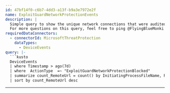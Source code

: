 ```yaml
---
id: 47bf14f0-c6b7-4dd3-a13f-b9a3e7972e2f
name: ExploitGuardNetworkProtectionEvents
description: |
  Simple query to show the unique network connections that were audited or blocked by ExploitGuard.
  For more questions on this query, feel free to ping @FlyingBlueMonki on twitter or mattegen@microsoft.com via email.
requiredDataConnectors:
  - connectorId: MicrosoftThreatProtection
    dataTypes:
      - DeviceEvents
query: |-
  ```kusto
  DeviceEvents
  | where Timestamp > ago(7d)
  | where  ActionType  =~ "ExploitGuardNetworkProtectionBlocked"
  | summarize count_RemoteUrl = count() by InitiatingProcessFileName, RemoteUrl, Audit_Only=tostring(parse_json(AdditionalFields).IsAudit)
  | sort by count_RemoteUrl desc
  ```
---
```


